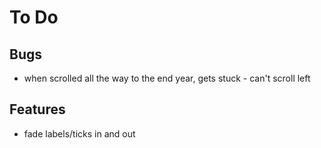 # To Do

## Bugs
- when scrolled all the way to the end year, gets stuck - can't scroll left

## Features
- fade labels/ticks in and out